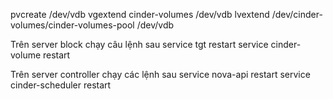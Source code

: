 pvcreate /dev/vdb
vgextend cinder-volumes /dev/vdb
lvextend /dev/cinder-volumes/cinder-volumes-pool /dev/vdb

Trên server block chạy câu lệnh sau
service tgt restart
service cinder-volume restart

Trên server controller chạy các lệnh sau
service nova-api restart
service cinder-scheduler restart

